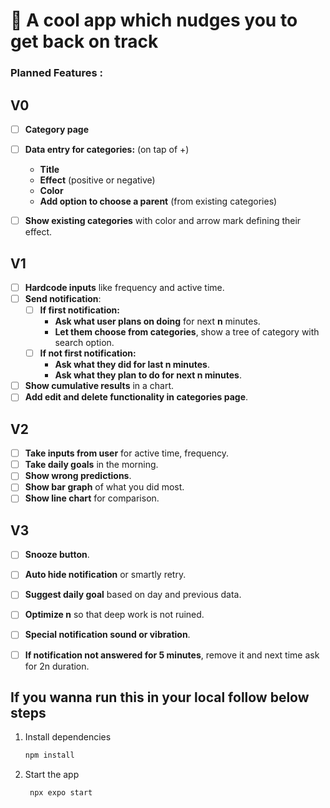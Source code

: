 # 👋 A cool app which nudges you to get back on track

### Planned Features :

## **V0**
- [ ] **Category page** 
- [ ] **Data entry for categories:** (on tap of +)
  - **Title**
  - **Effect** (positive or negative)
  - **Color**
  - **Add option to choose a parent** (from existing categories)
- [ ] **Show existing categories** with color and arrow mark defining their effect.


## **V1**

- [ ] **Hardcode inputs** like frequency and active time.
- [ ] **Send notification**:
  - [ ] **If first notification:**
    - **Ask what user plans on doing** for next **n** minutes.
    - **Let them choose from categories**, show a tree of category with search option.
  - [ ] **If not first notification:**
    - **Ask what they did for last n minutes**.
    - **Ask what they plan to do for next n minutes**.
- [ ] **Show cumulative results** in a chart.
- [ ] **Add edit and delete functionality in categories page**.

## **V2**

- [ ] **Take inputs from user** for active time, frequency.
- [ ] **Take daily goals** in the morning.
- [ ] **Show wrong predictions**.
- [ ] **Show bar graph** of what you did most.
- [ ] **Show line chart** for comparison.

## **V3**

- [ ] **Snooze button**.
- [ ] **Auto hide notification** or smartly retry.
- [ ] **Suggest daily goal** based on day and previous data.
- [ ] **Optimize n** so that deep work is not ruined.
- [ ] **Special notification sound or vibration**.
- [ ] **If notification not answered for 5 minutes**, remove it and next time ask for 2n duration.



## If you wanna run this in your local follow below steps

1. Install dependencies

   ```bash
   npm install
   ```

2. Start the app

   ```bash
    npx expo start
   ```
